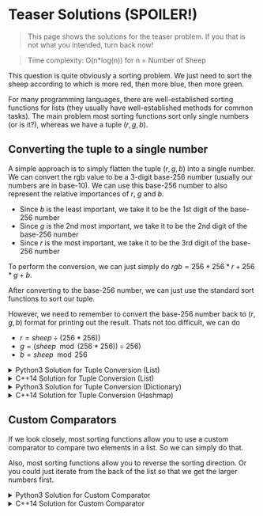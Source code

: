 # Teaser Solutions (SPOILER!)

> This page shows the solutions for the teaser problem. If you that is not what you intended, turn back now!

> Time complexity: O(n*log(n)) for n = Number of Sheep

This question is quite obviously a sorting problem. We just need to sort the sheep according to which is more red, then more blue, then more green.

For many programming languages, there are well-established sorting functions for lists (they usually have well-established methods for common tasks). The main problem most sorting functions sort only single numbers (or is it?), whereas we have a tuple $(r, g, b)$.

## Converting the tuple to a single number

A simple approach is to simply flatten the tuple $(r, g, b)$ into a single number. We can convert the rgb value to be a 3-digit base-256 number (usually our numbers are in base-10). We can use this base-256 number to also represent the relative importances of $r$, $g$ and $b$. 

- Since $b$ is the least important, we take it to be the 1st digit of the base-256 number
- Since $g$ is the 2nd most important, we take it to be the 2nd digit of the base-256 number
- Since $r$ is the most important, we take it to be the 3rd digit of the base-256 number

To perform the conversion, we can just simply do $rgb = 256*256*r + 256*g + b$.

After converting to the base-256 number, we can just use the standard sort functions to sort our tuple.

However, we need to remember to convert the base-256 number back to $(r, g, b)$ format for printing out the result. Thats not too difficult, we can do

- $r = sheep \div (256 * 256))$
- $g = (sheep \mod (256 * 256)) \div 256)$
- $b = sheep \mod 256$
  
<details>
    <summary>Python3 Solution for Tuple Conversion (List)</summary>
    
```python
s = int(input())
sheeps = []

for i in range(s):
    [r, g, b] = input().split()
    sheeps.append(256*256*int(r) + 256*int(g) + int(b))

sheeps.sort(reverse=True)

for sheep in sheeps:
    r = int(sheep / (256 * 256))
    g = int(sheep % (256 * 256) / 256)
    b = int(sheep % 256)
    print(r, g, b)
```
    
</details>

<details>
    <summary>C++14 Solution for Tuple Conversion (List)</summary>

```c++
#include <algorithm>
#include <iostream>
#include <vector>

int main()
{
    int s;
    std::cin >> s;
    std::vector<int> sheeps(s);
    
    for (auto it{ sheeps.begin() }; it != sheeps.end() ; ++it)
    {
        int r, g, b;
        std::cin >> r >> g >> b;
        int rgb { 256*256*r + 256*g + b };
        *it = rgb;
    }
    std::sort(sheeps.begin(), sheeps.end());

    for (auto it { sheeps.rbegin() }; it != sheeps.rend(); ++it)
    {
        int r { *it / (256 * 256) };
        int g { *it % (256 * 256) / 256 };
        int b { *it % 256 };
        std::cout << r << ' ' << g << ' ' << b << '\n';    
    }
}
```

</details>

<details>
    <summary>Python3 Solution for Tuple Conversion (Dictionary)</summary>

```python
s = int(input())
sheeps = {}

for i in range(s):
    [r, g, b] = input().split()
    rgb = 256*256*int(r) + 256*int(g) + int(b)
    if rgb not in sheeps:
        sheeps[rgb] = 1
    else:
        sheeps[rgb] += 1

for rgb, count in sorted(sheeps.items(), reverse=True):
    r = int(rgb / (256 * 256))
    g = int(rgb % (256 * 256) / 256)
    b = int(rgb % 256)
    for i in range(count):
        print(r, g, b)
```

</details>

<details>
    <summary>C++14 Solution for Tuple Conversion (Hashmap)</summary>

```c++
#include <algorithm>
#include <iostream>
#include <vector>

int main()
{
    int s;
    std::cin >> s;
    std::vector<int> sheeps(s);
    
    for (auto it{ sheeps.begin() }; it != sheeps.end() ; ++it)
    {
        int r, g, b;
        std::cin >> r >> g >> b;
        int rgb { 256*256*r + 256*g + b };
        *it = rgb;
    }
    std::sort(sheeps.begin(), sheeps.end());

    for (auto it { sheeps.rbegin() }; it != sheeps.rend(); ++it)
    {
        int r { *it / (256 * 256) };
        int g { *it % (256 * 256) / 256 };
        int b { *it % 256 };
        std::cout << r << ' ' << g << ' ' << b << '\n';    
    }
}
```

</details>

## Custom Comparators

If we look closely, most sorting functions allow you to use a custom comparator to compare two elements in a list. So we can simply do that.

Also, most sorting functions allow you to reverse the sorting direction. Or you could just iterate from the back of the list so that we get the larger numbers first.

<details>
    <summary>Python3 Solution for Custom Comparator</summary>

```python
from operator import itemgetter

s = int(input())
sheeps = [] 

for i in range(s):
    [r, g, b] = input().split()
    sheeps.append((int(r), int(g), int(b))) # Add our r, g and b values into a list of tuples

# itemgetter allows us to sort by the first element first, then the second element
# then the third element
# reverse=True reverse the direction of the sort of the list
for rgb in sorted(sheeps, key=itemgetter(0, 1, 2), reverse=True):
    r, g, b = rgb
    print(r, g, b)
```

</details>

<details>
    <summary>C++14 Solution for Custom Comparator</summary>

```c++
#include <array>
#include <algorithm>
#include <iostream>
#include <vector>

// Custom function to compare our r, g, b values stored in an array
// Function will have to return true if first element is smaller(less r, g or b) than second element
// Return false otherwise
bool cmp(const std::array<int, 3>& a, const std::array<int, 3>& b)
{
    if (a.at(0) > b.at(0))  // If first element has more red
    {
        return false;
    } else if (a.at(1) > b.at(1) && a.at(0) == b.at(0)) // If equally red, but first is more green
    {
        return false;
    } else if (a.at(2) >= b.at(2) && a.at(0) == b.at(0) && a.at(1) == b.at(1)) // If equally red and green, but first is more or equally blue
    {
        return false;
    } else  // first element now has to be more red/green/blue than other element
    {
        return true;
    }
}

int main()
{
    int s;
    std::cin >> s;
    std::vector<std::array<int, 3>> sheeps(s);  // Create a vector of size s to hold our rgb array
    
    for (auto it{ sheeps.begin() }; it != sheeps.end() ; ++it)
    {
        // Iterate through vector and assign each vector element to an array
        int r, g, b;
        std::cin >> r >> g >> b;    // Read our r, g, b values from input
        *it = std::array<int, 3>{ r, g, b };    // Store r, g, b values into array
    }
    std::sort(sheeps.begin(), sheeps.end(), cmp); // Sort vector using our custom comparator

    for (auto it { sheeps.rbegin() }; it != sheeps.rend(); ++it)
    {
        // Iterate from the back which has sheep with larger r, g, b values
        // Then extract our r, g and b values and print them
        int r { it->at(0) };
        int g { it->at(1) };
        int b { it->at(2) };
        std::cout << r << ' ' << g << ' ' << b << '\n';    
    }
}
```

</details>
